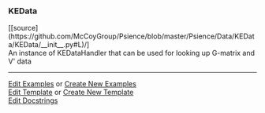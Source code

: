 ### <a id="Psience.Data.KEData.KEData">KEData</a> 
<div class="docs-source-link" markdown="1">
[[source](https://github.com/McCoyGroup/Psience/blob/master/Psience/Data/KEData/KEData/__init__.py#L)/]
</div>
An instance of KEDataHandler that can be used for looking up G-matrix and V' data



___

[Edit Examples](https://github.com/McCoyGroup/Psience/edit/master/ci/examples/Psience/Data/KEData/KEData.md) or 
[Create New Examples](https://github.com/McCoyGroup/Psience/new/master/?filename=ci/examples/Psience/Data/KEData/KEData.md) <br/>
[Edit Template](https://github.com/McCoyGroup/Psience/edit/master/ci/docs/Psience/Data/KEData/KEData.md) or 
[Create New Template](https://github.com/McCoyGroup/Psience/new/master/?filename=ci/docs/templates/Psience/Data/KEData/KEData.md) <br/>
[Edit Docstrings](https://github.com/McCoyGroup/Psience/edit/master/Psience/Data/KEData/KEData/__init__.py#L?message=Update%20Docs)

